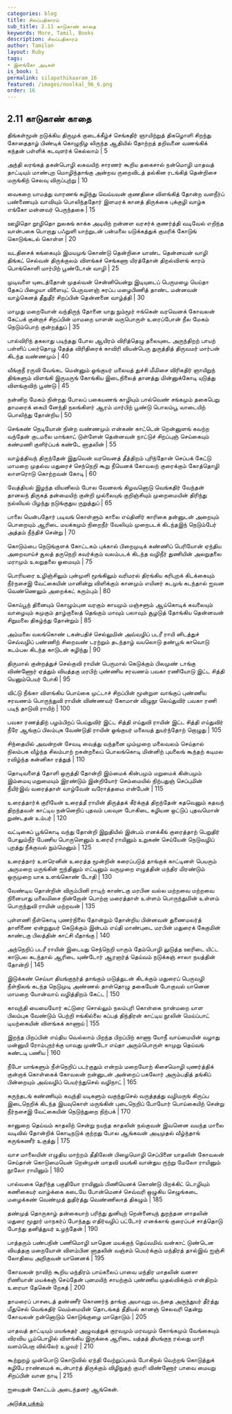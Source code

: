 ```yaml
---
categories: blog
title: சிலப்பதிகாரம்
sub_title: 2.11 காடுகாண் காதை
keywords: More, Tamil, Books
description: சிலப்பதிகாரம்
author: Tamilan
layout: Ruby
tags:
- இளங்கோ அடிகள்
is_book: 1
permalink: silapathikaaram_16
featured: /images/noolkal_96_6.png
order: 16
---
```



## 2.11 காடுகாண் காதை

திங்கள்மூன் றடுக்கிய திருமுக் குடைக்கீழ்ச் செங்கதிர் ஞாயிற்றுத் திகழொளி சிறந்து கோதைதாழ் பிண்டிக் கொழுநிழ லிருந்த ஆதியில் தோற்றத் தறிவனை வணங்கிக் கந்தன் பள்ளிக் கடவுளர்க் கெல்லாம் | 5

அந்தி லரங்கத் தகன்பொழி லகவயிற் சாரணர் கூறிய தகைசால் நன்மொழி மாதவத் தாட்டியும் மாண்புற மொழிந்தாங்கு அன்றவ ருறைவிடத் தல்கின ரடங்கித் தென்றிசை மருங்கிற் செலவு விருப்புற்று | 10

வைகறை யாமத்து வாரணங் கழிந்து வெய்யவன் குணதிசை விளங்கித் தோன்ற வளநீர்ப் பண்ணையும் வாவியும் பொலிந்ததோர் இளமரக் கானத் திருக்கை புக்குழி வாழ்க எங்கோ மன்னவர் பெருந்தகை | 15

ஊழிதொ றூழிதொ றுலகங் காக்க அடியிற் றன்னள வரசர்க் குணர்த்தி வடிவேல் எறிந்த வான்பகை பொறாது பஃறுளி யாற்றுடன் பன்மலை யடுக்கத்துக் குமரிக் கோடுங் கொடுங்கடல் கொள்ள | 20

வடதிசைக் கங்கையும் இமயமுங் கொண்டு தென்றிசை யாண்ட தென்னவன் வாழி திங்கட் செல்வன் திருக்குலம் விளங்கச் செங்கணா யிரத்தோன் திறல்விளங் காரம் பொங்கொளி மார்பிற் பூண்டோன் வாழி | 25

முடிவளை யுடைத்தோன் முதல்வன் சென்னியென்று இடியுடைப் பெருமழை யெய்தா தேகப் பிழையா விளையுட் பெருவளஞ் சுரப்ப மழைபிணித் தாண்ட மன்னவன் வாழ்கெனத் தீதுதீர் சிறப்பின் தென்னனை வாழ்த்தி | 30

மாமுது மறையோன் வந்திருந் தோனை யாது நும்மூர் ஈங்கென் வரவெனக் கோவலன் கேட்பக் குன்றாச் சிறப்பின் மாமறை யாளன் வருபொருள் உரைப்போன் நீல மேகம் நெடும்பொற் குன்றத்துப் | 35

பால்விரிந் தகலாது படிந்தது போல ஆயிரம் விரித்தெழு தலையுடை அருந்திறற் பாயற் பள்ளிப் பலர்தொழு தேத்த விரிதிரைக் காவிரி வியன்பெரு துருத்தித் திருவமர் மார்பன் கிடந்த வண்ணமும் | 40

வீங்குநீ ரருவி வேங்கட மென்னும் ஓங்குயர் மலையத் துச்சி மீமிசை விரிகதிர் ஞாயிறுந் திங்களும் விளங்கி இருமருங் கோங்கிய இடைநிலைத் தானத்து மின்னுக்கோடி யுடுத்து விளங்குவிற் பூண்டு | 45

நன்னிற மேகம் நின்றது போலப் பகையணங் காழியும் பால்வெண் சங்கமும் தகைபெறு தாமரைக் கையி னேந்தி நலங்கிளர் ஆரம் மார்பிற் பூண்டு பொலம்பூ வாடையிற் பொலிந்து தோன்றிய | 50

செங்கண் நெடியோன் நின்ற வண்ணமும் என்கண் காட்டென் றென்னுளங் கவற்ற வந்தேன் குடமலை மாங்காட் டுள்ளேன் தென்னவன் நாட்டுச் சிறப்புஞ் செய்கையும் கண்மணி குளிர்ப்பக் கண்டே னாதலின் | 55

வாழ்த்திவந் திருந்தேன் இதுவென் வரவெனத் தீத்திறம் புரிந்தோன் செப்பக் கேட்டு மாமறை முதல்வ மதுரைச் செந்நெறி கூறு நீயெனக் கோவலற் குரைக்கும் கோத்தொழி லாளரொடு கொற்றவன் கோடி | 60

வேத்தியல் இழந்த வியனிலம் போல வேனலங் கிழவனொடு வெங்கதிர் வேந்தன் தானலந் திருகத் தன்மையிற் குன்றி முல்லையுங் குறிஞ்சியும் முறைமையின் திரிந்து நல்லியல் பிழந்து நடுங்குதுய ருறுத்துப் | 65

பாலை யென்பதோர் படிவங் கொள்ளும் காலை எய்தினிர் காரிகை தன்னுடன் அறையும் பொறையும் ஆரிடை மயக்கமும் நிறைநீர் வேலியும் முறைபடக் கிடந்தஇந் நெடும்பேர் அத்தம் நீந்திச் சென்று | 70

கொடும்பை நெடுங்குளக் கோட்டகம் புக்கால் பிறைமுடிக் கண்ணிப் பெரியோன் ஏந்திய அறைவாய்ச் சூலத் தருநெறி கவர்க்கும் வலம்படக் கிடந்த வழிநீர் துணியின் அலறுதலை மராமும் உலறுதலை ஓமையும் | 75

பொரியரை உழிஞ்சிலும் புன்முளி மூங்கிலும் வரிமரல் திரங்கிய கரிபுறக் கிடக்கையும் நீர்நசைஇ வேட்கையின் மானின்று விளிக்கும் கானமும் எயினர் கடமுங் கடந்தால் ஐவன வெண்ணெலும் அறைக்கட் கரும்பும் | 80

கொய்பூந் தினையும் கொழும்புன வரகும் காயமும் மஞ்சளும் ஆய்கொடிக் கவலையும் வாழையும் கமுகும் தாழ்குலைத் தெங்கும் மாவும் பலாவும் சூழடுத் தோங்கிய தென்னவன் சிறுமலை திகழ்ந்து தோன்றும் | 85

அம்மலை வலங்கொண் டகன்பதிச் செல்லுமின் அவ்வழிப் படரீ ராயி னிடத்துச் செவ்வழிப் பண்ணிற் சிறைவண் டரற்றும் தடந்தாழ் வயலொடு தண்பூங் காவொடு கடம்பல கிடந்த காடுடன் கழிந்து | 90

திருமால் குன்றத்துச் செல்குவி ராயின் பெருமால் கெடுக்கும் பிலமுண் டாங்கு விண்ணோர் ஏத்தும் வியத்தகு மரபிற் புண்ணிய சரவணம் பவகா ரணியோடு இட்ட சித்தி யெனும்பெயர் போகி | 95

விட்டு நீங்கா விளங்கிய பொய்கை முட்டாச் சிறப்பின் மூன்றுள வாங்குப் புண்ணிய சரவணம் பொருந்துவி ராயின் விண்ணவர் கோமான் விழுநூ லெய்துவிர் பவகா ரணி படிந் தாடுவி ராயிற் | 100

பவகா ரணத்திற் பழம்பிறப் பெய்துவிர் இட்ட சித்தி எய்துவி ராயின் இட்ட சித்தி எய்துவிர் நீரே ஆங்குப் பிலம்புக வேண்டுதி ராயின் ஓங்குயர் மலையத் துயர்ந்தோற் றொழுது | 105

சிந்தையில் அவன்றன் சேவடி வைத்து வந்தனை மும்முறை மலைவலம் செய்தால் நிலம்பக வீழ்ந்த சிலம்பாற் றகன்றலைப் பொலங்கொடி மின்னிற் புயலைங் கூந்தற் கடிமல ரவிழ்ந்த கன்னிகா ரத்துத் | 110

தொடிவளைத் தோளி ஒருத்தி தோன்றி இம்மைக் கின்பமும் மறுமைக் கின்பமும் இம்மையு மறுமையும் இரண்டும் இன்றியோர் செம்மையில் நிற்பதுஞ் செப்புமின் நீயிர்இவ் வரைத்தாள் வாழ்வேன் வரோத்தமை என்பேன் | 115

உரைத்தார்க் குரியேன் உரைத்தீ ராயின் திருத்தக் கீர்க்குத் திறந்தேன் கதவெனும் கதவந் திறந்தவள் காட்டிய நன்னெறிப் புதவம் பலவுள போகிடை கழியன ஒட்டுப் புதவமொன் றுண்டதன் உம்பர் | 120

வட்டிகைப் பூங்கொடி வந்து தோன்றி இறுதியில் இன்பம் எனக்கீங் குரைத்தாற் பெறுதிர் போலும்நீர் பேணிய பொருளெனும் உரையீ ராயினும் உறுகண் செய்யேன் நெடுவழிப் புறத்து நீக்குவல் நும்மெனும் | 125

உரைத்தார் உளரெனின் உரைத்த மூன்றின் கரைப்படுத் தாங்குக் காட்டினள் பெயரும் அருமறை மருங்கின் ஐந்தினும் எட்டினும் வருமுறை எழுத்தின் மந்திர மிரண்டும் ஒருமுறை யாக உளங்கொண் டோதி | 130

வேண்டிய தொன்றின் விரும்பினி ராடிற் காண்டகு மரபின வல்ல மற்றவை மற்றவை நினையாது மலைமிசை நின்றோன் பொற்றா மரைத்தாள் உள்ளம் பொருந்துமின் உள்ளம் பொருந்துவி ராயின் மற்றவன் | 135

புள்ளணி நீள்கொடி புணர்நிலை தோன்றும் தோன்றிய பின்னவன் துணைமலர்த் தாளிணை ஏன்றுதுயர் கெடுக்கும் இன்பம் எய்தி மாண்புடை மரபின் மதுரைக் கேகுமின் காண்டகு பிலத்தின் காட்சி யீதாங்கு | 140

அந்நெறிப் படரீ ராயின் இடையது செந்நெறி யாகும் தேம்பொழி லுடுத்த ஊரிடை யிட்ட காடுபல கடந்தால் ஆரிடை யுண்டோர் ஆரஞர்த் தெய்வம் நடுக்கஞ் சாலா நயத்தின் தோன்றி | 145

இடுக்கண் செய்யா தியங்குநர்த் தாங்கும் மடுத்துடன் கிடக்கும் மதுரைப் பெருவழி நீள்நிலங் கடந்த நெடுமுடி அண்ணல் தாள்தொழு தகையேன் போகுவல் யானென மாமறை யோன்வாய் வழித்திறம் கேட்ட | 150

காவுந்தி யையையோர் கட்டுரை சொல்லும் நலம்புரி கொள்கை நான்மறை யாள பிலம்புக வேண்டும் பெற்றி ஈங்கில்லை கப்பத் திந்திரன் காட்டிய நூலின் மெய்ப்பாட் டியற்கையின் விளங்கக் காணாய் | 155

இறந்த பிறப்பின் எய்திய வெல்லாம் பிறந்த பிறப்பிற் காணா யோநீ வாய்மையின் வழாது மன்னுயி ரோம்புநர்க்கு யாவது முண்டோ எய்தா அரும்பொருள் காமுறு தெய்வங் கண்டடி பணிய | 160

நீபோ யாங்களும் நீள்நெறிப் படர்குதும் என்றம் மறையோற் கிசைமொழி யுணர்த்திக் குன்றாக் கொள்கைக் கோவலன் றன்னுடன் அன்றைப் பகலோர் அரும்பதித் தங்கிப் பின்றையும் அவ்வழிப் பெயர்ந்துசெல் வழிநாட் | 165

கருந்தடங் கண்ணியும் கவுந்தி யடிகளும் வகுந்துசெல் வருத்தத்து வழிமருங் கிருப்ப இடைநெறிக் கிடந்த இயவுகொள் மருங்கின் புடைநெறிப் போயோர் பொய்கையிற் சென்று நீர்நசைஇ வேட்கையின் நெடுந்துறை நிற்பக் | 170

கானுறை தெய்வம் காதலிற் சென்று நயந்த காதலின் நல்குவன் இவனென வயந்த மாலை வடிவில் தோன்றிக் கொடிநடுக் குற்றது போல ஆங்கவன் அடிமுதல் வீழ்ந்தாங் கருங்கணீர் உகுத்து | 175

வாச மாலையின் எழுதிய மாற்றம் தீதிலேன் பிழைமொழி செப்பினை யாதலின் கோவலன் செய்தான் கொடுமையென் றென்முன் மாதவி மயங்கி வான்துய ருற்று மேலோ ராயினும் நூலோ ராயினும் | 180

பால்வகை தெரிந்த பகுதியோ ராயினும் பிணியெனக் கொண்டு பிறக்கிட் டொழியும் கணிகையர் வாழ்க்கை கடையே போன்மெனச் செவ்வரி ஒழுகிய செழுங்கடை மழைக்கண் வெண்முத் துதிர்த்து வெண்ணிலாத் திகழும் | 185

தண்முத் தொருகாழ் தன்கையாற் பரிந்து துனியுற் றென்னையுந் துறந்தன ளாதலின் மதுரை மூதூர் மாநகர்ப் போந்தது எதிர்வழிப் பட்டோர் எனக்காங் குரைப்பச் சாத்தொடு போந்து தனித்துயர் உழந்தேன் | 190

பாத்தரும் பண்பநின் பணிமொழி யாதென மயக்குந் தெய்வமிவ் வன்காட் டுண்டென வியத்தகு மறையோன் விளம்பின னாதலின் வஞ்சம் பெயர்க்கும் மந்திரத் தால்இவ் ஐஞ்சி லோதியை அறிகுவன் யானெனக் | 195

கோவலன் நாவிற் கூறிய மந்திரம் பாய்கலைப் பாவை மந்திர மாதலின் வனசா ரிணியான் மயக்கஞ் செய்தேன் புனமயிற் சாயற்கும் புண்ணிய முதல்விக்கும் என்திறம் உரையா தேகென் றேகத் | 200

தாமரைப் பாசடைத் தண்ணீர் கொணர்ந் தாங்கு அயாவுறு மடந்தை அருந்துயர் தீர்த்து மீதுசெல் வெங்கதிர் வெம்மையின் தொடங்கத் தீதியல் கானஞ் செலவரி தென்று கோவலன் றன்னொடும் கொடுங்குழை மாதொடும் | 205

மாதவத் தாட்டியும் மயங்கதர் அழுவத்துக் குரவமும் மரவமும் கோங்கமும் வேங்கையும் விரவிய பூம்பொழில் விளங்கிய இருக்கை ஆரிடை யத்தத் தியங்குந ரல்லது மாரி வளம்பெறா வில்லேர் உழவர் | 210

கூற்றுறழ் முன்பொடு கொடுவில் ஏந்தி வேற்றுப்புலம் போகிநல் வெற்றங் கொடுத்துக் கழிபே ராண்மைக் கடன்பார்த் திருக்கும் விழிநுதற் குமரி விண்ணோர் பாவை மையறு சிறப்பின் வான நாடி | 215

ஐயைதன் கோட்டம் அடைந்தனர் ஆங்கென்.

[அடுத்த பக்கம்](silapathikaaram_17)